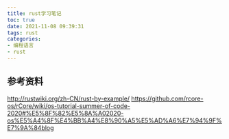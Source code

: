 ```yaml
---
title: rust学习笔记
toc: true
date: 2021-11-08 09:39:31
tags: rust  
categories:
- 编程语言
- rust
---
```


<!--more-->

## 

## 参考资料

http://rustwiki.org/zh-CN/rust-by-example/
https://github.com/rcore-os/rCore/wiki/os-tutorial-summer-of-code-2020#%E5%8F%82%E5%8A%A02020-os%E5%A4%8F%E4%BB%A4%E8%90%A5%E5%AD%A6%E7%94%9F%E7%9A%84blog
